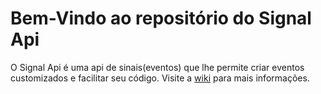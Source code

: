 # Bem-Vindo ao repositório do Signal Api
O Signal Api é uma api de sinais(eventos) que lhe permite criar eventos customizados e facilitar seu código. Visite a [wiki](https://github.com/MrEntrasil/Signal-Api/wiki) para mais informações.
